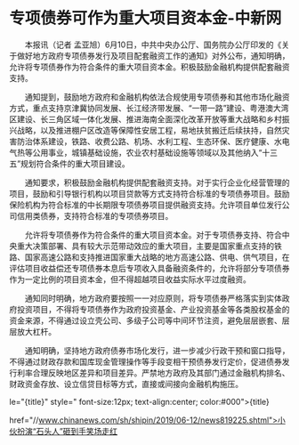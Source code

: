 # 专项债券可作为重大项目资本金-中新网

　　本报讯（记者 孟亚旭）6月10日，中共中央办公厅、国务院办公厅印发的《关于做好地方政府专项债券发行及项目配套融资工作的通知》对外公布，通知明确，允许将专项债券作为符合条件的重大项目资本金。积极鼓励金融机构提供配套融资支持。

　　通知提到，鼓励地方政府和金融机构依法合规使用专项债券和其他市场化融资方式，重点支持京津冀协同发展、长江经济带发展、“一带一路”建设、粤港澳大湾区建设、长三角区域一体化发展、推进海南全面深化改革开放等重大战略和乡村振兴战略，以及推进棚户区改造等保障性安居工程，易地扶贫搬迁后续扶持，自然灾害防治体系建设，铁路、收费公路、机场、水利工程、生态环保、医疗健康、水电气热等公用事业，城镇基础设施，农业农村基础设施等领域以及其他纳入“十三五”规划符合条件的重大项目建设。

　　通知要求，积极鼓励金融机构提供配套融资支持。对于实行企业化经营管理的项目，鼓励和引导银行机构以项目贷款等方式支持符合标准的专项债券项目。鼓励保险机构为符合标准的中长期限专项债券项目提供融资支持。允许项目单位发行公司信用类债券，支持符合标准的专项债券项目。

　　允许将专项债券作为符合条件的重大项目资本金。对于专项债券支持、符合中央重大决策部署、具有较大示范带动效应的重大项目，主要是国家重点支持的铁路、国家高速公路和支持推进国家重大战略的地方高速公路、供电、供气项目，在评估项目收益偿还专项债券本息后专项收入具备融资条件的，允许将部分专项债券作为一定比例的项目资本金，但不得超越项目收益实际水平过度融资。

　　通知同时明确，地方政府要按照一一对应原则，将专项债券严格落实到实体政府投资项目，不得将专项债券作为政府投资基金、产业投资基金等各类股权基金的资金来源，不得通过设立壳公司、多级子公司等中间环节注资，避免层层嵌套、层层放大杠杆。

　　通知明确，坚持地方政府债券市场化发行，进一步减少行政干预和窗口指导，不得通过财政存款和国库现金管理操作等手段变相干预债券发行定价，促进债券发行利率合理反映地区差异和项目差异。严禁地方政府及其部门通过金融机构排名、财政资金存放、设立信贷目标等方式，直接或间接向金融机构施压。

le="{title}" style=" font-size:12px; text-align:center; color:#000">{title}

href="//www.chinanews.com/sh/shipin/2019/06-12/news819225.shtml">小伙扮演“石头人”砸到手笑场走红
